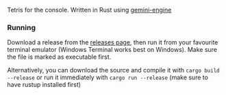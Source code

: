 Tetris for the console. Written in Rust using [gemini-engine](https://github.com/renpenguin/gemini-engine)

### Running

Download a release from the [releases page](https://github.com/renpenguin/console-tetris/releases), then run it from your favourite terminal emulator (Windows Terminal works best on Windows). Make sure the file is marked as executable first.

Alternatively, you can download the source and compile it with `cargo build --release` or run it immediately with `cargo run --release` (make sure to have rustup installed first)
